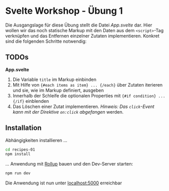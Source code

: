 # Svelte Workshop - Übung 1

Die Ausgangslage für diese Übung stellt die Datei *App.svelte* dar. Hier wollen wir das noch statische Markup mit den Daten aus dem `<script>`-Tag verknüpfen und das Entfernen einzelner Zutaten implementieren. Konkret sind die folgenden Schritte notwendig:

## TODOs
**App.svelte**

1. Die Variable `title` im Markup einbinden
2. Mit Hilfe von `{#each items as item} ... {/each}` über Zutaten iterieren und sie, wie im Markup definiert, ausgeben
3. Innerhalb der Schleife die optionalen Properties mit `{#if condition} ... {/if}` einblenden
4. Das Löschen einer Zutat implementieren. *Hinweis: Das `click`-Event kann mit der Direktive `on:click` abgefangen* werden. 

## Installation
Abhängigkeiten installieren ...

```bash
cd recipes-01
npm install
```

... Anwendung mit [Rollup](https://rollupjs.org) bauen und den Dev-Server starten:

```bash
npm run dev
```

Die Anwendung ist nun unter [localhost:5000](http://localhost:5000) erreichbar



